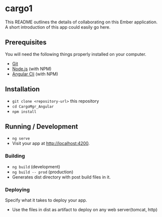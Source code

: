 # cargo1

This README outlines the details of collaborating on this Ember application.
A short introduction of this app could easily go here.

## Prerequisites

You will need the following things properly installed on your computer.

* [Git](https://git-scm.com/)
* [Node.js](https://nodejs.org/) (with NPM)
* [Angular Cli](https://angular.io/) (with NPM)

## Installation

* `git clone <repository-url>` this repository
* `cd CargoMgr_Angular`
* `npm install`


## Running / Development

* `ng serve`
* Visit your app at [http://localhost:4200](http://localhost:4200).



### Building

* `ng build` (development)
* `ng build -- prod` (production)
* Generates dist directory with post build files in it.

### Deploying

Specify what it takes to deploy your app.
* Use the files in dist as artifact to deploy on any web server(tomcat, http)
